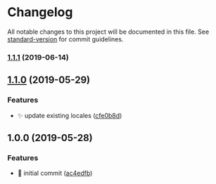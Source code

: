 # Changelog

All notable changes to this project will be documented in this file. See [standard-version](https://github.com/conventional-changelog/standard-version) for commit guidelines.

### [1.1.1](https://github.com/thierrymichel/data-locales/compare/v1.1.0...v1.1.1) (2019-06-14)



## [1.1.0](https://github.com/thierrymichel/data-locales/compare/v1.0.0...v1.1.0) (2019-05-29)


### Features

* :sparkles: update existing locales ([cfe0b8d](https://github.com/thierrymichel/data-locales/commit/cfe0b8d))



## 1.0.0 (2019-05-28)

### Features

* :tada: initial commit ([ac4edfb](https://github.com/thierrymichel/data-locales/commit/ac4edfb))
